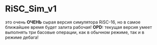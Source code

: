 # RiSC_Sim_v1
это очень <b>ОЧЕНЬ</b> сырая версия симулятора RiSC-16, но в самое ближайшее время будет залита рабочая!
<b>OPD:</b> текущая версия умеет выполнять три басовые операции, как в обычном режиме, так и в режиме дебага!
